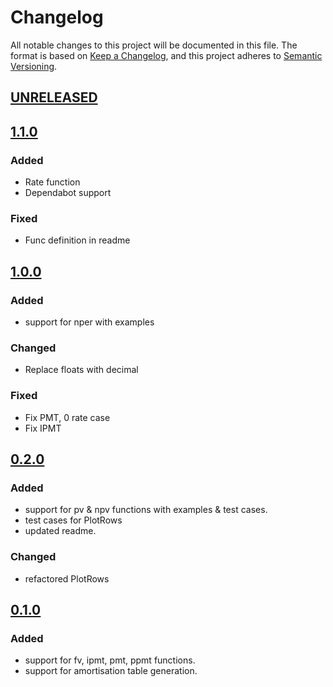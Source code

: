 # Changelog

All notable changes to this project will be documented in this file. The format is based on [Keep a Changelog](https://keepachangelog.com/en/1.0.0/),
and this project adheres to [Semantic Versioning](https://semver.org/spec/v2.0.0.html).

## [UNRELEASED][unreleased]

## [1.1.0][1.1.0]

### Added
* Rate function
* Dependabot support

### Fixed
* Func definition in readme

## [1.0.0][1.0.0]

### Added
* support for nper with examples

### Changed
* Replace floats with decimal

### Fixed
* Fix PMT, 0 rate case
* Fix IPMT

## [0.2.0][0.2.0]

### Added 
* support for pv & npv functions with examples & test cases.
* test cases for PlotRows
* updated readme.

### Changed
* refactored PlotRows

## [0.1.0][0.1.0]

### Added
* support for fv, ipmt, pmt, ppmt functions.
* support for amortisation table generation.

[unreleased]: https://github.com/razorpay/go-financial/compare/v1.0.0...master
[0.1.0]: https://github.com/razorpay/go-financial/releases/tag/v0.1.0
[0.2.0]: https://github.com/razorpay/go-financial/releases/tag/v0.2.0
[1.0.0]: https://github.com/razorpay/go-financial/releases/tag/v1.0.0
[1.1.0]: https://github.com/razorpay/go-financial/releases/tag/v1.1.0
